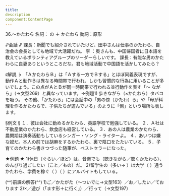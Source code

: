```yaml
---
title:
description
component:ContentPage
---
```



36.～かたわら
名詞： の ＋ かたわら 動詞：原形

♪会話 ♪
課長：新聞でも紹介されていたけど、田中さんは仕事のかたわら、自治会の会長としても地域で大活躍だね。 李 ：奥さんも、中国帰国者に日本語を教えているボランティアグループのリーダーらしいです。 課長：有能な男のかたわらに良妻ありというところだな。君も地域活動で中国語を活かしてみたら？

♯解説 ♭
「ＡかたわらＢ」は「Ａする一方でＢする」とほぼ同義表現ですが、動作Ａと動作Ｂは異なる時間帯で行われ、しかも習慣的な行為に用いることが多いでしょう。この点がＡとＢが同一時間帯で行われる並行動作を表す「～ ながら」（→文型269）と異なっています。→例題1)
歩きながら（×かたわら）タバコを吸う。 その他、「かたわら」には会話中の「男の傍（かたわ）ら」や「母が料理を作るかたわらで、子供たちが遊んでいる」のように「側」という場所も表します。

§例文 §
１．彼は会社に勤めるかたわら、英語学校で勉強している。
２．Ａ社は不動産業のかたわら、飲食店も経営している。
３．あの人は農業のかたわら、農閑期は演奏活動もしているシンガー・ソング・ライターよ。
４．あいつは嫌な奴だ。本人の前では胡麻をするかたわら、裏で陰口をたたいている。
５．子育てのかたわら書きつづった随筆が、ベストセラーになった。

★例題 ★
1)休日（ぐらい／ほど）は、音楽でも（聴きながら／聴くかたわら）、のんびり過ごしたい（こと／もの）だ。
2)留学生の（多い→ ）は大学（ ）通うかたわら、学費を稼ぐ（ ）（ ）にアルバイトもしている。

(^^)前課の解答(^^)
1)ご／かたがた（～ついでに→文型163）／お／したい／ております
2)×／遊び（「ます形＋に行く」）／行って（→文型197）
